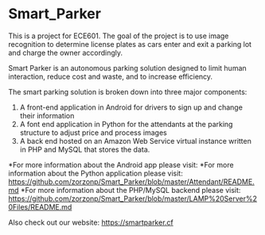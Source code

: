 # Smart_Parker
This is a project for ECE601. The goal of the project is to use image recognition to determine license plates as cars enter and exit a parking lot and charge the owner accordingly. 

Smart Parker is an autonomous parking solution designed to limit human interaction, reduce cost and waste, and to increase efficiency. 

The smart parking solution is broken down into three major components:
1) A front-end application in Android for drivers to sign up and change their information
2) A font end application in Python for the attendants at the parking structure to adjust price and process images
3) A back end hosted on an Amazon Web Service virtual instance written in PHP and MySQL that stores the data.

*For more information about the Android app please visit: 
*For more information about the Python application please visit: https://github.com/zorzonp/Smart_Parker/blob/master/Attendant/README.md
*For more information about the PHP/MySQL backend please visit: https://github.com/zorzonp/Smart_Parker/blob/master/LAMP%20Server%20Files/README.md

Also check out our website: https://smartparker.cf
